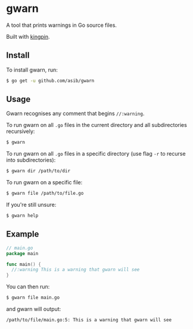 # gwarn
A tool that prints warnings in Go source files.

Built with [kingpin](https://github.com/alecthomas/kingpin).

## Install

To install gwarn, run:

```bash
$ go get -u github.com/asib/gwarn
```

## Usage

Gwarn recognises any comment that begins `//:warning`.

To run gwarn on all `.go` files in the current directory and all subdirectories
recursively:

```bash
$ gwarn
```

To run gwarn on all `.go` files in a specific directory (use flag `-r` to recurse
into subdirectories):

```bash
$ gwarn dir /path/to/dir
```

To run gwarn on a specific file:

```bash
$ gwarn file /path/to/file.go
```

If you're still unsure:

```bash
$ gwarn help
```

## Example

```go
// main.go
package main

func main() {
  //:warning This is a warning that gwarn will see
}
```

You can then run:

```bash
$ gwarn file main.go
```

and gwarn will output:

```bash
/path/to/file/main.go:5: This is a warning that gwarn will see
```
